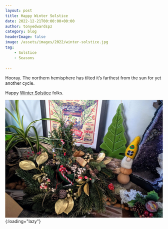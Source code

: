 ```yaml
---
layout: post
title: Happy Winter Solstice
date: 2022-12-21T00:00:00+00:00
author: tonyedwardspz
category: blog
headerImage: false
image: /assets/images/2022/winter-solstice.jpg
tag: 
    - Solstice
    - Seasons

---
```


Hooray. The northern hemisphere has tilted it’s farthest from the sun for yet another cycle.

Happy [Winter Solstice](https://en.wikipedia.org/wiki/Winter_solstice) folks.

![Solstice Decoration](/assets/images/2022/winter-solstice.jpg "Festive decoration sitting on a fire mantle."){:loading="lazy"}
